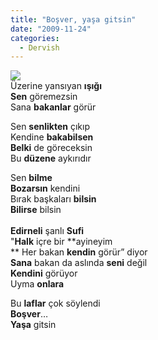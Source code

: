 ```yaml
---
title: "Boşver, yaşa gitsin"
date: "2009-11-24"
categories: 
  - Dervish
---
```


![](/uploads/image/tayf.jpg)  
Üzerine yansıyan **ışığı  
Sen** göremezsin  
Sana **bakanlar** görür  
  
Sen **senlikten** çıkıp  
Kendine **bakabilsen  
Belki** de göreceksin  
Bu **düzene** aykırıdır

Sen **bilme**  
**Bozarsın** kendini       
Bırak başkaları **bilsin  
Bilirse** bilsin            
   
**Edirneli** şanlı **Sufi**                                                      
"**Halk** içre bir **ayineyim  
** Her bakan **kendin** görür” diyor  
**Sana** bakan da aslında **seni** değil   
**Kendini** görüyor  
Uyma **onlara**

Bu **laflar** çok söylendi  
**Boşver**…   
**Yaşa** gitsin

